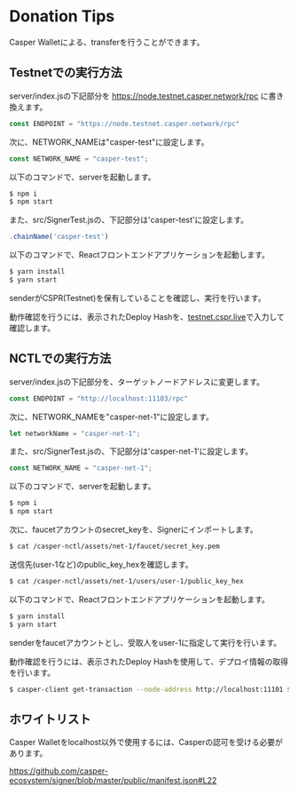# Donation Tips

Casper Walletによる、transferを行うことができます。

## Testnetでの実行方法

server/index.jsの下記部分を https://node.testnet.casper.network/rpc に書き換えます。

```index.js
const ENDPOINT = "https://node.testnet.casper.network/rpc"
```

次に、NETWORK_NAMEは"casper-test"に設定します。

```SignerTest.js
const NETWORK_NAME = "casper-test";
```

以下のコマンドで、serverを起動します。

```bash
$ npm i
$ npm start
```

また、src/SignerTest.jsの、下記部分は'casper-test'に設定します。

```SignerTest.js
.chainName('casper-test')
```

以下のコマンドで、Reactフロントエンドアプリケーションを起動します。

```bash
$ yarn install
$ yarn start
```

senderがCSPR(Testnet)を保有していることを確認し、実行を行います。

動作確認を行うには、表示されたDeploy Hashを、[testnet.cspr.live](https://testnet.cspr.live/)で入力して確認します。

## NCTLでの実行方法

server/index.jsの下記部分を、ターゲットノードアドレスに変更します。

```index.js
const ENDPOINT = "http://localhost:11103/rpc"
```

次に、NETWORK_NAMEを"casper-net-1"に設定します。
```SignerTest.js
let networkName = "casper-net-1";
```

また、src/SignerTest.jsの、下記部分は'casper-net-1'に設定します。

```SignerTest.js
const NETWORK_NAME = "casper-net-1";
```

以下のコマンドで、serverを起動します。

```bash
$ npm i
$ npm start
```

次に、faucetアカウントのsecret_keyを、Signerにインポートします。

```bash
$ cat /casper-nctl/assets/net-1/faucet/secret_key.pem
```

送信先(user-1など)のpublic_key_hexを確認します。

```bash
$ cat /casper-nctl/assets/net-1/users/user-1/public_key_hex
```

以下のコマンドで、Reactフロントエンドアプリケーションを起動します。

```bash
$ yarn install
$ yarn start
```

senderをfaucetアカウントとし、受取人をuser-1に指定して実行を行います。

動作確認を行うには、表示されたDeploy Hashを使用して、デプロイ情報の取得を行います。

``` bash
$ casper-client get-transaction --node-address http://localhost:11101 $TRANSACTION_HASH
```

## ホワイトリスト

Casper Walletをlocalhost以外で使用するには、Casperの認可を受ける必要があります。

https://github.com/casper-ecosystem/signer/blob/master/public/manifest.json#L22

